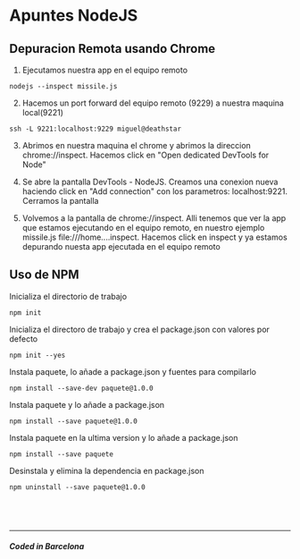 # Apuntes NodeJS

## Depuracion Remota usando Chrome

1. Ejecutamos nuestra app en el equipo remoto

```console
nodejs --inspect missile.js
```

2. Hacemos un port forward del equipo remoto (9229) a nuestra maquina local(9221)

```console
ssh -L 9221:localhost:9229 miguel@deathstar
```

3. Abrimos en nuestra maquina el chrome y abrimos la direccion chrome://inspect. Hacemos click en "Open dedicated DevTools for Node"


4. Se abre la pantalla DevTools - NodeJS. Creamos una conexion nueva haciendo click en "Add connection" con los parametros: localhost:9221. Cerramos la pantalla

5. Volvemos a la pantalla de chrome://inspect. Alli tenemos que ver la app que estamos ejecutando en el equipo remoto, en nuestro ejemplo missile.js file:///home....inspect. Hacemos click en inspect y ya estamos depurando nuesta app ejecutada en el equipo remoto

## Uso de NPM

Inicializa el directorio de trabajo

```console
npm init
```

Inicializa el directoro de trabajo y crea el package.json con valores por defecto

```console
npm init --yes
```

Instala paquete, lo añade a package.json y fuentes para compilarlo

```console
npm install --save-dev paquete@1.0.0
```

Instala paquete y lo añade a package.json

```console
npm install --save paquete@1.0.0
```

Instala paquete en la ultima version y lo añade a package.json

```console
npm install --save paquete
```

Desinstala y elimina la dependencia en package.json

```console
npm uninstall --save paquete@1.0.0
```


```console
```


```console
```

```console
```

```console
```



---

##### Coded in Barcelona